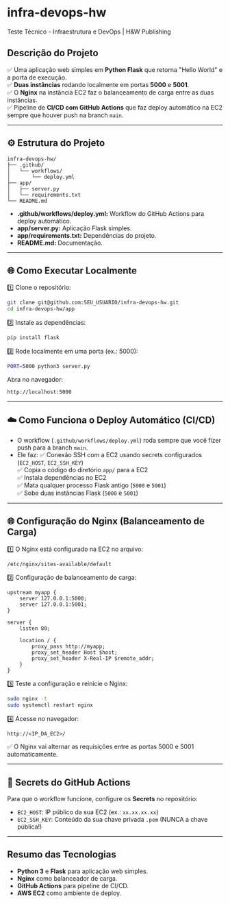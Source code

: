 # infra-devops-hw
Teste Técnico - Infraestrutura e DevOps | H&W Publishing

##  Descrição do Projeto

✅ Uma aplicação web simples em **Python Flask** que retorna "Hello World" e a porta de execução.  
✅ **Duas instâncias** rodando localmente em portas **5000** e **5001**.  
✅ O **Nginx** na instância EC2 faz o balanceamento de carga entre as duas instâncias.  
✅ Pipeline de **CI/CD com GitHub Actions** que faz deploy automático na EC2 sempre que houver push na branch `main`.

---

## ⚙️ Estrutura do Projeto

```
infra-devops-hw/
├── .github/
│   └── workflows/
│       └── deploy.yml
├── app/
│   ├── server.py
│   └── requirements.txt
└── README.md
```

- **.github/workflows/deploy.yml:** Workflow do GitHub Actions para deploy automático.  
- **app/server.py:** Aplicação Flask simples.  
- **app/requirements.txt:** Dependências do projeto.  
- **README.md:** Documentação.

---

## 🌐 Como Executar Localmente

1️⃣ Clone o repositório:
```bash
git clone git@github.com:SEU_USUARIO/infra-devops-hw.git
cd infra-devops-hw/app
```

2️⃣ Instale as dependências:
```bash
pip install flask
```

3️⃣ Rode localmente em uma porta (ex.: 5000):
```bash
PORT=5000 python3 server.py
```

Abra no navegador:
```
http://localhost:5000
```

---

## ☁️ Como Funciona o Deploy Automático (CI/CD)

- O workflow (`.github/workflows/deploy.yml`) roda sempre que você fizer push para a branch `main`.
- Ele faz:
  ✅ Conexão SSH com a EC2 usando secrets configurados (`EC2_HOST`, `EC2_SSH_KEY`)  
  ✅ Copia o código do diretório `app/` para a EC2  
  ✅ Instala dependências no EC2  
  ✅ Mata qualquer processo Flask antigo (`5000` e `5001`)  
  ✅ Sobe duas instâncias Flask (`5000` e `5001`)

---

## 🌐 Configuração do Nginx (Balanceamento de Carga)

1️⃣ O Nginx está configurado na EC2 no arquivo:
```bash
/etc/nginx/sites-available/default
```

2️⃣ Configuração de balanceamento de carga:
```
upstream myapp {
    server 127.0.0.1:5000;
    server 127.0.0.1:5001;
}

server {
    listen 80;

    location / {
        proxy_pass http://myapp;
        proxy_set_header Host $host;
        proxy_set_header X-Real-IP $remote_addr;
    }
}
```

3️⃣ Teste a configuração e reinicie o Nginx:
```bash
sudo nginx -t
sudo systemctl restart nginx
```

4️⃣ Acesse no navegador:
```
http://<IP_DA_EC2>/
```
✅ O Nginx vai alternar as requisições entre as portas 5000 e 5001 automaticamente.

---

## 🔑 Secrets do GitHub Actions

Para que o workflow funcione, configure os **Secrets** no repositório:
- `EC2_HOST`: IP público da sua EC2 (ex.: `xx.xx.xx.xx`)
- `EC2_SSH_KEY`: Conteúdo da sua chave privada `.pem` (NUNCA a chave pública!)

---

##  Resumo das Tecnologias

- **Python 3** e **Flask** para aplicação web simples.  
- **Nginx** como balanceador de carga.  
- **GitHub Actions** para pipeline de CI/CD.  
- **AWS EC2** como ambiente de deploy.

